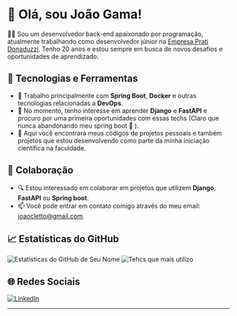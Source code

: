 # 👋 Olá, sou João Gama!

👨‍💻 Sou um desenvolvedor back-end apaixonado por programação, atualmente trabalhando como desenvolvedor júnior na [Empresa Prati Donaduzzi](https://www.pratidonaduzzi.com.br/). Tenho 20 anos e estou sempre em busca de novos desafios e oportunidades de aprendizado.

## 🔧 Tecnologias e Ferramentas

- 💼 Trabalho principalmente com **Spring Boot**, **Docker** e outras tecnologias relacionadas a **DevOps**.
- 🌱 No momento, tenho interesse em aprender **Django** e **FastAPI** e procuro por uma primeira oportunidades com essas techs (Claro que nunca abandonando meu spring boot 🥰 ).
- 🚀 Aqui você encontrará meus códigos de projetos pessoais e também projetos que estou desenvolvendo como parte da minha iniciação científica na faculdade.

## 🤝 Colaboração

- 🔍 Estou interessado em colaborar em projetos que utilizem **Django**, **FastAPI** ou **Spring boot**.
- 📫 Você pode entrar em contato comigo através do meu email: [joaocletto@gmail.com](mailto:joaocletto@gmail.com).

## 📈 Estatísticas do GitHub

![Estatísticas do GitHub de Seu Nome](https://github-readme-stats.vercel.app/api?username=joaopedrogama&show_icons=true&theme=dark)
![Tehcs que mais utilizo](https://raw.githubusercontent.com/joaopedrogama/github-stats/master/generated/languages.svg#gh-dark-mode-only)

## 🌐 Redes Sociais

[![LinkedIn](https://img.shields.io/badge/LinkedIn-Connect-blue)](https://www.linkedin.com/in/jo%C3%A3o-pedro-gama-a482a2228/)

---
